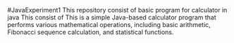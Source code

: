 #JavaExperiment1
This repository consist of basic program for calculator in java This consist of This is a simple Java-based calculator program that performs various mathematical operations, including basic arithmetic, Fibonacci sequence calculation, and statistical functions.
